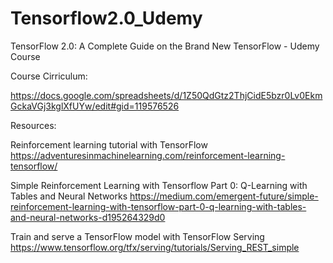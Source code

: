 # Tensorflow2.0_Udemy
TensorFlow 2.0: A Complete Guide on the Brand New TensorFlow - Udemy Course

Course Cirriculum:

https://docs.google.com/spreadsheets/d/1Z50QdGtz2ThjCidE5bzr0Lv0EkmGckaVGj3kglXfUYw/edit#gid=119576526


Resources:

Reinforcement learning tutorial with TensorFlow
https://adventuresinmachinelearning.com/reinforcement-learning-tensorflow/

Simple Reinforcement Learning with Tensorflow Part 0: Q-Learning with Tables and Neural Networks
https://medium.com/emergent-future/simple-reinforcement-learning-with-tensorflow-part-0-q-learning-with-tables-and-neural-networks-d195264329d0


Train and serve a TensorFlow model with TensorFlow Serving
https://www.tensorflow.org/tfx/serving/tutorials/Serving_REST_simple

